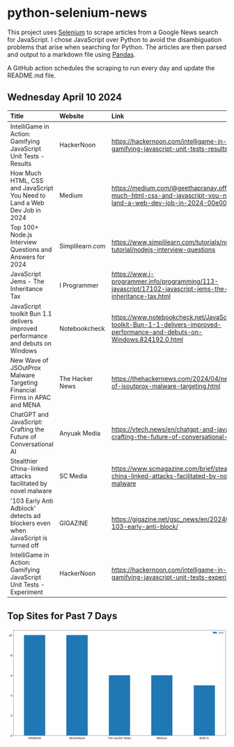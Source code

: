 # python-selenium-news

This project uses [Selenium](https://www.seleniumhq.org/) to scrape articles from a Google News search for JavaScript.
I chose JavaScript over Python to avoid the disambiguation problems that arise when searching for Python.
The articles are then parsed and output to a markdown file using [Pandas](https://pandas.pydata.org/).

A GitHub action schedules the scraping to run every day and update the README.md file.

## Wednesday April 10 2024


| Title                                                                           | Website         | Link                                                                                                                           |
|:--------------------------------------------------------------------------------|:----------------|:-------------------------------------------------------------------------------------------------------------------------------|
| IntelliGame in Action: Gamifying JavaScript Unit Tests - Results                | HackerNoon      | https://hackernoon.com/intelligame-in-action-gamifying-javascript-unit-tests-results                                           |
| How Much HTML, CSS and JavaScript You Need to Land a Web Dev Job in 2024        | Medium          | https://medium.com/@geethapranay.official/how-much-html-css-and-javascript-you-need-to-land-a-web-dev-job-in-2024-00e005d211d3 |
| Top 100+ Node.js Interview Questions and Answers for 2024                       | Simplilearn.com | https://www.simplilearn.com/tutorials/nodejs-tutorial/nodejs-interview-questions                                               |
| JavaScript Jems - The Inheritance Tax                                           | I Programmer    | https://www.i-programmer.info/programming/113-javascript/17102-javascript-jems-the-inheritance-tax.html                        |
| JavaScript toolkit Bun 1.1 delivers improved performance and debuts on Windows  | Notebookcheck   | https://www.notebookcheck.net/JavaScript-toolkit-Bun-1-1-delivers-improved-performance-and-debuts-on-Windows.824192.0.html     |
| New Wave of JSOutProx Malware Targeting Financial Firms in APAC and MENA        | The Hacker News | https://thehackernews.com/2024/04/new-wave-of-jsoutprox-malware-targeting.html                                                 |
| ChatGPT and JavaScript: Crafting the Future of Conversational AI                | Anyuak Media    | https://ytech.news/en/chatgpt-and-javascript-crafting-the-future-of-conversational-ai/                                         |
| Stealthier China-linked attacks facilitated by novel malware                    | SC Media        | https://www.scmagazine.com/brief/stealthier-china-linked-attacks-facilitated-by-novel-malware                                  |
| '103 Early Anti Adblock' detects ad blockers even when JavaScript is turned off | GIGAZINE        | https://gigazine.net/gsc_news/en/20240407-103-early-anti-block/                                                                |
| IntelliGame in Action: Gamifying JavaScript Unit Tests - Experiment             | HackerNoon      | https://hackernoon.com/intelligame-in-action-gamifying-javascript-unit-tests-experiment                                        |
## Top Sites for Past 7 Days

![Graph of Top Sites](https://raw.githubusercontent.com/dan-mba/python-selenium-news/main/last-week.png)
